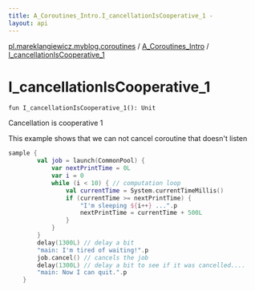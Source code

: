 ```yaml
---
title: A_Coroutines_Intro.I_cancellationIsCooperative_1 - 
layout: api
---
```


<div class='api-docs-breadcrumbs'><a href="../index.html">pl.mareklangiewicz.myblog.coroutines</a> / <a href="index.html">A_Coroutines_Intro</a> / <a href=".">I_cancellationIsCooperative_1</a></div>

# I_cancellationIsCooperative_1

<div class="signature"><code><span class="keyword">fun </span><span class="identifier">I_cancellationIsCooperative_1</span><span class="symbol">(</span><span class="symbol">)</span><span class="symbol">: </span><span class="identifier">Unit</span></code></div>

Cancellation is cooperative 1

This example shows that we can not cancel coroutine that doesn't listen

``` kotlin
sample {
        val job = launch(CommonPool) {
            var nextPrintTime = 0L
            var i = 0
            while (i < 10) { // computation loop
                val currentTime = System.currentTimeMillis()
                if (currentTime >= nextPrintTime) {
                    "I'm sleeping ${i++} ...".p
                    nextPrintTime = currentTime + 500L
                }
            }
        }
        delay(1300L) // delay a bit
        "main: I'm tired of waiting!".p
        job.cancel() // cancels the job
        delay(1300L) // delay a bit to see if it was cancelled....
        "main: Now I can quit.".p
    }
```

